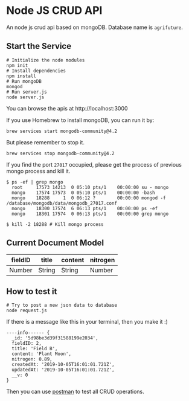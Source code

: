 Node JS CRUD API
===

An node js crud api based on mongoDB. Database name is `agrifuture`.

## Start the Service
``` shell
# Initialize the node modules
npm init 
# Install dependencies
npm install
# Run mongoDB
mongod
# Run server.js
node server.js
```
You can browse the apis at http://localhost:3000

If you use Homebrew to install mongoDB, you can run it by:
```
brew services start mongodb-community@4.2
```
But please remember to stop it.
```
brew services stop mongodb-community@4.2
```
If you find the port `27017` occupied, please get the process of previous mongo process and kill it.
```
$ ps -ef | grep mongo
  root     17573 14213  0 05:10 pts/1    00:00:00 su - mongo
  mongo    17574 17573  0 05:10 pts/1    00:00:00 -bash
  mongo    18288     1  0 06:12 ?        00:00:00 mongod -f /database/mongodb/data/mongodb_27017.conf
  mongo    18300 17574  6 06:13 pts/1    00:00:00 ps -ef
  mongo    18301 17574  0 06:13 pts/1    00:00:00 grep mongo

$ kill -2 18288 # Kill mongo process
```
## Current Document Model
| fieldID | title |  content | nitrogen |
| --- | --- | --- | --- |
| Number | String | String | Number |

## How to test it
``` shell
# Try to post a new json data to database
node request.js
```
If there is a message like this in your terminal, then you make it :)
``` shell
----info------ {
  _id: '5d98be3d39f31588199e2034',
  fieldID: 2,
  title: 'Field B',
  content: 'Plant Moon',
  nitrogen: 0.89,
  createdAt: '2019-10-05T16:01:01.721Z',
  updatedAt: '2019-10-05T16:01:01.721Z',
  __v: 0
}
```
Then you can use [postman](https://www.getpostman.com/) to test all CRUD operations.